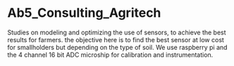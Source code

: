 # Ab5_Consulting_Agritech
Studies on modeling and optimizing the use of sensors, to achieve the best results for farmers. the objective here is to find the best sensor at low cost for smallholders but depending on the type of soil. We use raspberry pi and the 4 channel 16 bit ADC microship for calibration and instrumentation.
